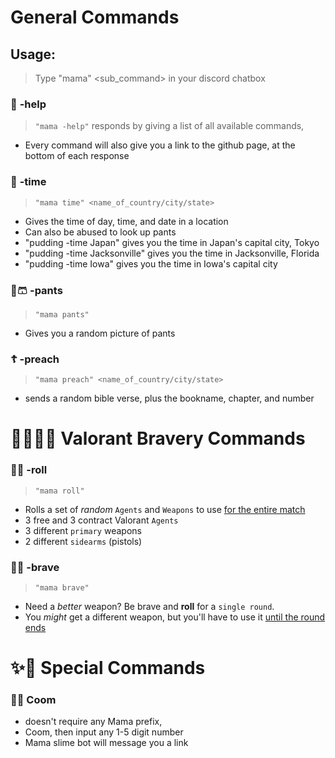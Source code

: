 # General Commands
   ## Usage:
   > Type "mama" <command> <sub_command> in your discord chatbox

   ### 🐙 **-help**
   > `"mama -help"` responds by giving a list of all available commands,
   - Every command will also give you a link to the github page, at the bottom of each response

   ### 📆 **-time**
   > `"mama time" <name_of_country/city/state>`
   - Gives the time of day, time, and date in a location
   - Can also be abused to look up pants
   - "pudding -time Japan" gives you the time in Japan's capital city, Tokyo
   - "pudding -time Jacksonville" gives you the time in Jacksonville, Florida
   - "pudding -time Iowa" gives you the time in Iowa's capital city

   ### 👖🩳 **-pants**
   > `"mama pants"`
   - Gives you a random picture of pants

   ### ☦ **-preach**
   > `"mama preach" <name_of_country/city/state>`
   - sends a random bible verse, plus the bookname, chapter, and number

# 👮‍♂️💂‍♂️ Valorant Bravery Commands
   ### 🎲🥞 **-roll** 
   > `"mama roll"` 
   - Rolls a set of *random* `Agents` and `Weapons` to use <ins>for the entire match</ins>
   - 3 free and 3 contract Valorant `Agents`
   - 3 different `primary` weapons 
   - 2 different `sidearms` (pistols)
   ### 🚒🔥 **-brave**
   > `"mama brave"` 
   - Need a *better* weapon? Be brave and **roll** for a `single round`. 
   - You *might* get a different weapon, but you'll have to use it <ins>until the round ends</ins>

# ✨🥰 Special Commands
   ### 🍆💦 Coom
   - doesn't require any Mama prefix,
   - Coom, then input any 1-5 digit number
   - Mama slime bot will message you a link